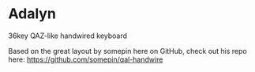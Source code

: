 # Adalyn
36key QAZ-like handwired keyboard


Based on the great layout by somepin here on GitHub, check out his repo here:
https://github.com/somepin/qal-handwire
